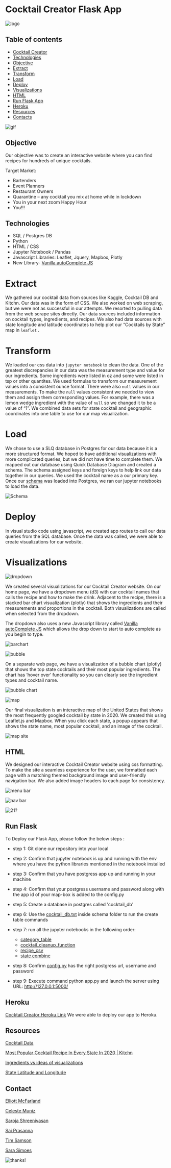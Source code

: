 # Cocktail Creator Flask App

![logo](static/Images/logo3.JPG)

## Table of contents
* [Cocktail Creator](#cocktail-creator)
* [Technologies](#technologies)
* [Objective](#objective)
* [Extract](#extract)
* [Transform](#transform)
* [Load](#load)
* [Deploy](deploy)
* [Visualizations](#visualizations)
* [HTML](html)
* [Run Flask App](run-flask)
* [Heroku](heroku)
* [Resources](#resources)
* [Contacts](#contacts)

![gif](https://media0.giphy.com/media/3o7qDZCsPfhyaRazE4/giphy.gif?cid=ecf05e475kr7ugqqtux44yfk8yyp0stctomqe8kxneh8anve&rid=giphy.gif)

## Objective 

Our objective was to create an interactive website where you can find recipes for hundreds of unique cocktails.

Target Market:

* Bartenders
* Event Planners
* Restaurant Owners
* Quarantine – any cocktail you mix at home while in lockdown
* You in your next zoom Happy Hour
* You!!!

## Technologies

* SQL / Postgres DB
* Python
* HTML / CSS 
* Jupyter Notebook / Pandas
* Javascript Libraries: Leaflet, Jquery, Mapbox, Plotly
* New Library- [Vanilla autoComplete JS](https://github.com/TarekRaafat/autoComplete.js) 

# Extract

We gathered our cocktail data from sources like Kaggle, Cocktail DB and Kitchn. Our data was in the form of CSS. We also worked on web scraping, but we were not as successful in our attempts. We resorted to pulling data from the web scrape sites directly. Our data sources included information on cocktail types, ingredients, and recipes. We also had data sources with state longitude and latitude coordinates to help plot our “Cocktails by State” map in `leaflet` . 

# Transform

We loaded our css data into `jupyter notebook` to clean the data. One of the greatest discrepancies in our data was the measurement type and value for our ingredients. Some ingredients were listed in oz and some were listed in tsp or other quantites. We used formulas to transform our measurement values into a consistent ounce format. There were also `null` values in our measurements. To make the `null` values consistent we needed to view them and assign them corresponding values. For example, there was a lemon wedge ingredient with the value of `null` so we changed it to be a value of “1”. 
We combined data sets for state cocktail and geographic coordinates into one table to use for our map visualization. 

# Load

We chose to use a SLQ database in Postgres for our data because it is a more structured format. We hoped to have additional visualizations with more complicated queries, but we did not have time to complete them. We mapped out our database using Quick Database Diagram and created a schema. The schema assigned keys and foreign keys to help link our data together in our queries. We used the cocktail name as a our primary key. 
Once our [schema](https://github.com/Ssimoes48/Cocktail-Creator/blob/main/Schema/cocktail_db.sql) was loaded into Postgres, we ran our jupyter notebooks to load the data. 

![Schema](static/Images/schema.png)

# Deploy

In visual studio code using javascript, we created app routes to call our data queries from the SQL database. Once the data was called, we were able to create visualizations for our website. 

 
# Visualizations

![dropdown](static/Images/drop_down.JPG)

We created several visualizations for our Cocktail Creator website. On our home page, we have a dropdown menu (d3) with our cocktail names that calls the recipe and how to make the drink. Adjacent to the recipe, there is a stacked bar chart visualization (plotly) that shows the ingredients and their measurements and proportions in the cocktail. Both visualizations are called when selected from the dropdown. 

The dropdown also uses a new Javascript library called [Vanilla autoComplete JS](https://github.com/TarekRaafat/autoComplete.js)  which allows the drop down to start to auto complete as you begin to type. 

![barchart](static/Images/new_homepage.png)


![bubble](static/Images/bubble.JPG)

On a separate web page, we have a visualization of a bubble chart (plotly) that shows the top state cocktails and their most popular ingredients. The chart has ‘hover over’ functionality so you can clearly see the ingredient types and cocktail name. 

![bubble chart](static/Images/Bubble_chart.PNG)

![map](static/Images/map.JPG)

Our final visualization is an interactive map of the United States that shows the most frequently googled cocktail by state in 2020. We created this using Leaflet.js and Mapbox. When you click each state, a popup appears that shows the state name, most popular cocktail, and an image of the cocktail. 

![map site](static/Images/state_map.JPG)

## HTML

We designed our interactive Cocktail Creator website using css formatting. To make the site a seamless experience for the user, we formatted each page with a matching themed background image and user-friendly navigation bar. We also added image headers to each page for consistency. 

![menu bar](static/Images/cocktail_menu.JPG)

![nav bar](static/Images/nav_bar.JPG)

![21?](static/Images/yes_no.JPG)


## Run Flask

To Deploy our Flask App, please follow the below steps :
* step 1: Git clone our repository into your local

* step 2: Confirm that jupyter notebook is up and running with the env where you have the python libraries mentioned in the notebook installed

* step 3: Confirm that you have postgress app up and running in your machine

* step 4: Confirm that your postgress username and password along with the app id of your map-box is added to the config.py

* step 5: Create a database in postgres called 'cocktail_db'

* step 6: Use the [cocktail_db.txt](https://github.com/Ssimoes48/Cocktail-Creator/blob/main/Schema/cocktail_db.sql) inside schema folder to run the create table commands

* step 7: run all the jupyter notebooks in the following order:
	* [category_table](https://github.com/Ssimoes48/Cocktail-Creator/blob/main/DataCleaning/category_table.ipynb)
	* [cocktail_cleanup_function](https://github.com/Ssimoes48/Cocktail-Creator/blob/main/DataCleaning/cocktail_cleanup_function.ipynb)
	* [recipe_csv](https://github.com/Ssimoes48/Cocktail-Creator/blob/main/DataCleaning/recipe_csv.ipynb)
	* [state combine](https://github.com/Ssimoes48/Cocktail-Creator/blob/main/DataCleaning/state_combine.ipynb)



* step 8: Confirm [config.py](https://github.com/Ssimoes48/Cocktail-Creator/blob/main/config.py) has the right postgress url, username and password  

* step 9: Execute command python app.py and launch the server using URL: http://127.0.0.1:5000/

## Heroku

[Cocktail Creator Heroku Link](https://makeyourcocktails.herokuapp.com) We were able to deploy our app to Heroku.

## Resources

[Cocktail Data](https://github.com/rfordatascience/tidytuesday/blob/master/data/2020/2020-05-26/readme.md)

[Most Popular Cocktail Recipe In Every State In 2020 | Kitchn](https://www.thekitchn.com/most-popular-cocktail-recipes-covid-23038322)

[Ingredients vs ideas of visualizations](https://www.thecocktaildb.com/api.php)

[State Latitude and Longitude](https://www.kaggle.com/washimahmed/usa-latlong-for-state-abbreviations)



## Contact

[Elliott McFarland](https://github.com/emcfarland)

[Celeste Muniz](https://github.com/celeste1030)

[Saroja Shreenivasan](https://github.com/shreeniv)

[Sai Prasanna](https://github.com/prasanna0913)

[Tim Samson](https://github.com/timsamson)

[Sara Simoes](https://github.com/Ssimoes48)


![thanks!](static/Images/thank_you.JPG)
